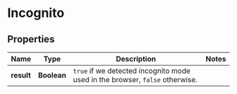 

# Incognito


## Properties

| Name | Type | Description | Notes |
|------------ | ------------- | ------------- | -------------|
|**result** | **Boolean** | `true` if we detected incognito mode used in the browser, `false` otherwise.  |  |



